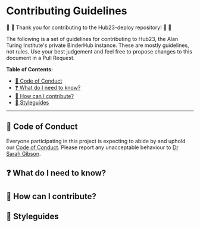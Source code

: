 # Contributing Guidelines

:space_invader: :tada: Thank you for contributing to the Hub23-deploy repository! :tada: :space_invader:

The following is a set of guidelines for contributing to Hub23, the Alan Turing Institute's private BinderHub instance.
These are mostly guidelines, not rules.
Use your best judgement and feel free to propose changes to this document in a Pull Request.

**Table of Contents:**

- [:purple_heart: Code of Conduct](#purple_heart-code-of-conduct)
- [:question: What do I need to know?](#question-what-do-i-need-to-know)
- [:gift: How can I contribute?](#gift-how-can-i-contribute)
- [:art: Styleguides](#art-styleguides)

---

## :purple_heart: Code of Conduct

Everyone participating in this project is expecting to abide by and uphold our [Code of Conduct](CODE_OF_CONDUCT.md).
Please report any unacceptable behaviour to [Dr Sarah Gibson](mailto:sgibson@turing.ac.uk).

## :question: What do I need to know?

## :gift: How can I contribute?

## :art: Styleguides
